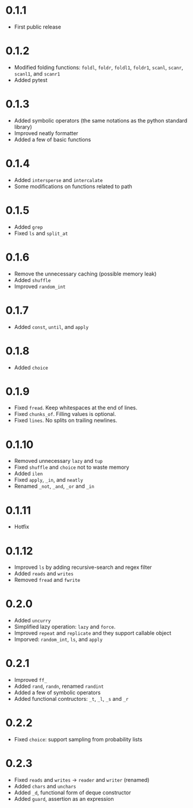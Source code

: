# 0.1.1
- First public release

# 0.1.2
- Modified folding functions: `foldl`, `foldr`, `foldl1`, `foldr1`, `scanl`, `scanr`, `scanl1`, and `scanr1`
- Added pytest

# 0.1.3
- Added symbolic operators (the same notations as the python standard library)
- Improved neatly formatter
- Added a few of basic functions

# 0.1.4
- Added `intersperse` and `intercalate`
- Some modifications on functions related to path

# 0.1.5
- Added `grep`
- Fixed `ls` and `split_at`

# 0.1.6
- Remove the unnecessary caching (possible memory leak)
- Added `shuffle`
- Improved `random_int`

# 0.1.7
- Added `const`, `until`, and `apply`

# 0.1.8
- Added `choice`

# 0.1.9
- Fixed `fread`. Keep whitespaces at the end of lines.
- Fixed `chunks_of`. Filling values is optional.
- Fixed `lines`. No splits on trailing newlines.

# 0.1.10
- Removed unnecessary `lazy` and `tup`
- Fixed `shuffle` and `choice` not to waste memory
- Added `ilen`
- Fixed `apply`, `_in`, and `neatly`
- Renamed `_not`, `_and`, `_or` and `_in`

# 0.1.11
- Hotfix

# 0.1.12
- Improved `ls` by adding recursive-search and regex filter
- Added `reads` and `writes`
- Removed `fread` and `fwrite`

# 0.2.0
- Added `uncurry`
- Simplified lazy operation: `lazy` and `force`.
- Improved `repeat` and `replicate` and they support callable object
- Imporved: `random_int`, `ls`, and `apply`

# 0.2.1
- Improved `ff_`
- Added `rand`, `randn`, renamed `randint`
- Added a few of symbolic operators
- Added functional contructors: `_t`, `_l`, `_s` and `_r`

# 0.2.2
- Fixed `choice`: support sampling from probability lists

# 0.2.3
- Fixed `reads` and `writes` -> `reader` and `writer` (renamed)
- Added `chars` and `unchars`
- Added `_d`, functional form of deque constructor
- Added `guard`, assertion as an expression
